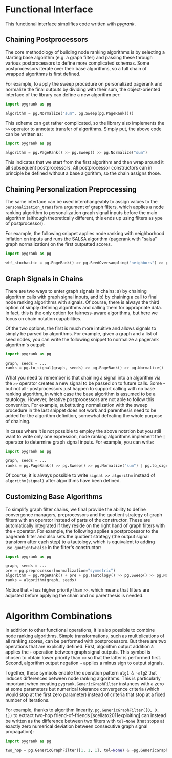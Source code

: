 # Functional Interface

This functional interface simplifies code written with *pygrank*.


## Chaining Postprocessors

The core methodology of building node ranking algorithms is by
selecting a starting base algorithm (e.g. a graph filter) and
passing these through various postprocessors to define more
complicated schemas. Some postprocessors iterate over their
base algorithms, so a full chain of wrapped algorithms is
first defined.

For example, to apply the sweep procedure on personalized
pagerank and normalize the final outputs by dividing with
their sum, the object-oriented interface of the library can 
define a new algorithm per:

```python
import pygrank as pg

algorithm = pg.Normalize("sum", pg.Sweep(pg.PageRank()))
```

This scheme can get rather complicated, so the library also
implements the `>>` operator to annotate transfer of algorithms.
Simply put, the above code can be written as:

```python
import pygrank as pg

algorithm = pg.PageRank() >> pg.Sweep() >> pg.Normalize("sum")
```

This indicates that we start from the first algorithm and then
wrap around it all subsequent postprocessors. All
postprocessor constructors can in principle be defined without 
a base algorithm, so the chain assigns those.

## Chaining Personalization Preprocessing

The same interface can be used interchangeably to assign values
to the `personalization_transform` argument of graph filters, 
which applies a node ranking algorithm to personalization graph signal
inputs before the main algorithm (although theoretically different,
this ends up using filters as ype of postprocessor).

For example, the following snippet applies node
ranking with neighborhood inflation on inputs and runs
the SALSA algorithm (pagerank with "salsa" graph normalization)
on the first outputted scores.

```python
import pygrank as pg

wtf_stochastic = pg.PageRank() >> pg.SeedOversampling("neighbors") >> pg.PageRank(normalization="salsa")
```

## Graph Signals in Chains

There are two ways to enter graph signals in chains: 
a) by chaining algorithm calls with graph signal inputs,
and b) by chaining a call to final node ranking algorithms
with signals. Of course, there is always the third option of simply 
defining algorithms and calling them for appropriate data.
In fact, this is the only option for fairness-aware algorithms,
but here we focus on chain notation capabilities.

Of the two options, the first is much more intuitive and allows
signals to simply be parsed by algorithms. For example,
given a graph and a list of seed nodes, you can write the 
following snippet to normalize a pagerank algorithm's
output:

```python
import pygrank as pg

graph, seeds = ...
ranks = pg.to_signal(graph, seeds) >> pg.PageRank() >> pg.Normalize()
```

What you need to remember is that chaining a signal into an algorithm
via the `>>` operator creates a new signal to be passed on to
future calls. Some -but not all- postprocessors 
just happen to support calling with no base ranking algorithm, in
which case the base algorithm is assumed to be a tautology. However,
iterative postprocessors are not able to follow this convention.
For example, substituting normalization with the
sweep procedure in the last snippet does not work and parenthesis
need to be added for the algorithm definition, somewhat defeating 
the whole purpose of chaining.

In cases where it is not possible to employ the above notation
but you still want to write only one expression, node ranking
algorithms implement the `|` operator to determine graph signal
inputs. For example, you can write:

```python
import pygrank as pg

graph, seeds = ...
ranks = pg.PageRank() >> pg.Sweep() >> pg.Normalize("sum") | pg.to_signal(graph, seeds)
```

Of course, it is always possible to write `signal >> algorithm`
instead of `algorithm(signal)` after algorithms have been defined.


## Customizing Base Algorithms

To simplify graph filter chains, we final provide the ability to
define convergence managers, preprocessors and the quotient strategy
of graph filters with an operator instead of parts of the constructor.
These are automatically integrated if they reside on the right hand of
graph filters with the `+` operator. For example, the following applies
a postprocessor to the pagerank filter and also sets the quotient
strategy (the output signal transform after each step) to a tautology,
which is equivalent to adding `use_quotient=False` in the filter's 
constructor:

```python
import pygrank as pg

graph, seeds = ...
pre = pg.preprocessor(normalization="symmetric")
algorithm = pg.PageRank() + pre + pg.Tautology() >> pg.Sweep() >> pg.Normalize("sum")
ranks = algorithm(graph, seeds)
```

Notice that `+` has higher priority than `>>`, which means that 
filters are adjusted before applying the chain and no parenthesis is needed.

# Algorithm Combinations
In addition to other functional operations, it is also possible to
combine node ranking algorithms. Simple transformations, such as 
multiplications of all ranking scores,
can be performed with postprocessors. But there are two operations
that are explicitly defined. First, algorithm output addition `&` applies
the `+` operation between graph signal outputs. This symbol is chosen
to obtain lower priority than `<<` so that the latter is performed
first. Second, algorithm output negation `~` applies a minus sign to output
signals. 

Together, these symbols enable the operation pattern `alg1 & ~alg2` that
induces differences between node ranking algorithms. This is particularly
important when creating `pygrank.GenericGraphFilter` instances with 
a zero at some parameters but numerical tolerance convergence criteria 
(which would stop at the first zero parameter) instead of criteria that 
stop at a fixed number of iterations.

For example, thanks to algorithm linearity, 
`pg.GenericGraphFilter([0, 0, 1])` to extract
two-hop friend-of-friends [scellato2011exploiting]
can instead be written as the difference between two filters with
`tol=None` (that stops at exactly zero numerical deviation between
consecutive graph signal propagation):

```python
import pygrank as pg

two_hop = pg.GenericGraphFilter([1, 1, 1], tol=None) & ~pg.GenericGraphFilter([1, 1], tol=None)
```